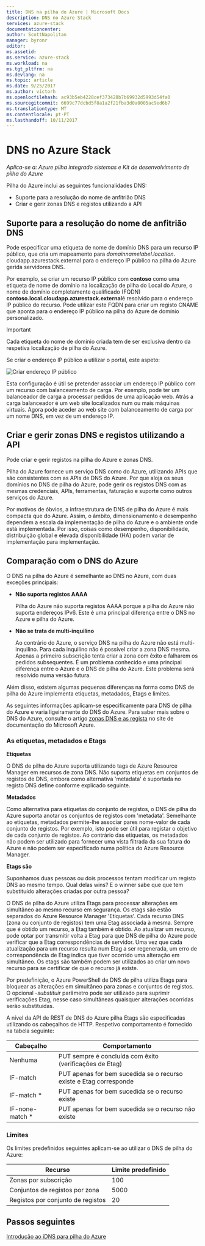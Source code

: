 ```yaml
---
title: DNS na pilha do Azure | Microsoft Docs
description: DNS no Azure Stack
services: azure-stack
documentationcenter: 
author: ScottNapolitan
manager: byronr
editor: 
ms.assetid: 
ms.service: azure-stack
ms.workload: na
ms.tgt_pltfrm: na
ms.devlang: na
ms.topic: article
ms.date: 9/25/2017
ms.author: victorh
ms.openlocfilehash: ac93b5eb4228cef373428b7b69932d5993d54fa0
ms.sourcegitcommit: 6699c77dcbd5f8a1a2f21fba3d0a0005ac9ed6b7
ms.translationtype: MT
ms.contentlocale: pt-PT
ms.lasthandoff: 10/11/2017
---
```

# <a name="dns-in-azure-stack"></a>DNS no Azure Stack

*Aplica-se a: Azure pilha integrado sistemas e Kit de desenvolvimento de pilha do Azure*

Pilha do Azure inclui as seguintes funcionalidades DNS:
* Suporte para a resolução do nome de anfitrião DNS
* Criar e gerir zonas DNS e registos utilizando a API

## <a name="support-for-dns-hostname-resolution"></a>Suporte para a resolução do nome de anfitrião DNS
Pode especificar uma etiqueta de nome de domínio DNS para um recurso IP público, que cria um mapeamento para *domainnamelabel.location*. cloudapp.azurestack.external para o endereço IP público na pilha do Azure gerida servidores DNS.  

Por exemplo, se criar um recurso IP público com **contoso** como uma etiqueta de nome de domínio na localização de pilha do Local do Azure, o nome de domínio completamente qualificado (FQDN) **contoso.local.cloudapp.azurestack.external**é resolvido para o endereço IP público do recurso. Pode utilizar este FQDN para criar um registo CNAME que aponta para o endereço IP público na pilha do Azure de domínio personalizado.

> [!IMPORTANT]
> Cada etiqueta do nome de domínio criada tem de ser exclusiva dentro da respetiva localização de pilha do Azure.

Se criar o endereço IP público a utilizar o portal, este aspeto:

![Criar endereço IP público](media/azure-stack-whats-new-dns/image01.png)

Esta configuração é útil se pretender associar um endereço IP público com um recurso com balanceamento de carga. Por exemplo, pode ter um balanceador de carga a processar pedidos de uma aplicação web. Atrás a carga balanceador é um web site localizados num ou mais máquinas virtuais. Agora pode aceder ao web site com balanceamento de carga por um nome DNS, em vez de um endereço IP.

## <a name="create-and-manage-dns-zones-and-records-using-api"></a>Criar e gerir zonas DNS e registos utilizando a API
Pode criar e gerir registos na pilha do Azure e zonas DNS.  

Pilha do Azure fornece um serviço DNS como do Azure, utilizando APIs que são consistentes com as APIs de DNS do Azure.  Por que aloja os seus domínios no DNS de pilha do Azure, pode gerir os registos DNS com as mesmas credenciais, APIs, ferramentas, faturação e suporte como outros serviços do Azure. 

Por motivos de óbvios, a infraestrutura de DNS de pilha do Azure é mais compacta que do Azure. Assim, o âmbito, dimensionamento e desempenho dependem a escala da implementação de pilha do Azure e o ambiente onde está implementada.  Por isso, coisas como desempenho, disponibilidade, distribuição global e elevada disponibilidade (HA) podem variar de implementação para implementação.

## <a name="comparison-with-azure-dns"></a>Comparação com o DNS do Azure
O DNS na pilha do Azure é semelhante ao DNS no Azure, com duas exceções principais:
* **Não suporta registos AAAA**

    Pilha do Azure não suporta registos AAAA porque a pilha do Azure não suporta endereços IPv6.  Este é uma principal diferença entre o DNS no Azure e pilha do Azure.
* **Não se trata de multi-inquilino**

    Ao contrário do Azure, o serviço DNS na pilha do Azure não está multi-inquilino. Para cada inquilino não é possível criar a zona DNS mesma. Apenas a primeiro subscrição tenta criar a zona com êxito e falharem os pedidos subsequentes.  É um problema conhecido e uma principal diferença entre o Azure e o DNS de pilha do Azure. Este problema será resolvido numa versão futura.

Além disso, existem algumas pequenas diferenças na forma como DNS de pilha do Azure implementa etiquetas, metadados, Etags e limites.

As seguintes informações aplicam-se especificamente para DNS de pilha do Azure e varia ligeiramente do DNS do Azure. Para saber mais sobre o DNS do Azure, consulte o artigo [zonas DNS e as regista](../../dns/dns-zones-records.md) no site de documentação do Microsoft Azure.

### <a name="tags-metadata-and-etags"></a>As etiquetas, metadados e Etags

**Etiquetas**

O DNS de pilha do Azure suporta utilizando tags de Azure Resource Manager em recursos de zona DNS. Não suporta etiquetas em conjuntos de registos de DNS, embora como alternativa 'metadata' é suportada no registo DNS define conforme explicado seguinte.

**Metadados**

Como alternativa para etiquetas do conjunto de registos, o DNS de pilha do Azure suporta anotar os conjuntos de registos com 'metadata'. Semelhante ao etiquetas, metadados permite-lhe associar pares nome-valor de cada conjunto de registos. Por exemplo, isto pode ser útil para registar o objetivo de cada conjunto de registos. Ao contrário das etiquetas, os metadados não podem ser utilizado para fornecer uma vista filtrada da sua fatura do Azure e não podem ser especificado numa política do Azure Resource Manager.

**Etags são**

Suponhamos duas pessoas ou dois processos tentam modificar um registo DNS ao mesmo tempo. Qual delas wins? E o winner sabe que que tem substituído alterações criadas por outra pessoa?

O DNS de pilha do Azure utiliza Etags para processar alterações em simultâneo ao mesmo recurso em segurança. Os etags são estão separados do Azure Resource Manager 'Etiquetas'. Cada recurso DNS (zona ou conjunto de registos) tem uma Etag associada à mesma. Sempre que é obtido um recurso, a Etag também é obtido. Ao atualizar um recurso, pode optar por transmitir volta a Etag para que DNS de pilha do Azure pode verificar que a Etag correspondências de servidor. Uma vez que cada atualização para um recurso resulta num Etag a ser regenerada, um erro de correspondência de Etag indica que tiver ocorrido uma alteração em simultâneo. Os etags são também podem ser utilizados ao criar um novo recurso para se certificar de que o recurso já existe.

Por predefinição, o Azure PowerShell de DNS de pilha utiliza Etags para bloquear as alterações em simultâneo para zonas e conjuntos de registos. O opcional *-substituir* parâmetro pode ser utilizado para suprimir verificações Etag, nesse caso simultâneas quaisquer alterações ocorridas serão substituídas.

A nível da API de REST de DNS do Azure pilha Etags são especificadas utilizando os cabeçalhos de HTTP. Respetivo comportamento é fornecido na tabela seguinte:

| Cabeçalho | Comportamento|
|--------|---------|
| Nenhuma   | PUT sempre é concluída com êxito (verificações de Etag)|
| IF-match| PUT apenas for bem sucedida se o recurso existe e Etag corresponde|
| IF-match *| PUT apenas for bem sucedida se o recurso existe|
| IF-none-match *| PUT apenas for bem sucedida se o recurso não existe|

### <a name="limits"></a>Limites

Os limites predefinidos seguintes aplicam-se ao utilizar o DNS de pilha do Azure:

| Recurso| Limite predefinido|
|---------|--------------|
| Zonas por subscrição| 100|
| Conjuntos de registos por zona| 5000|
| Registos por conjunto de registos| 20|

## <a name="next-steps"></a>Passos seguintes
[Introdução ao iDNS para pilha do Azure](azure-stack-understanding-dns.md)
